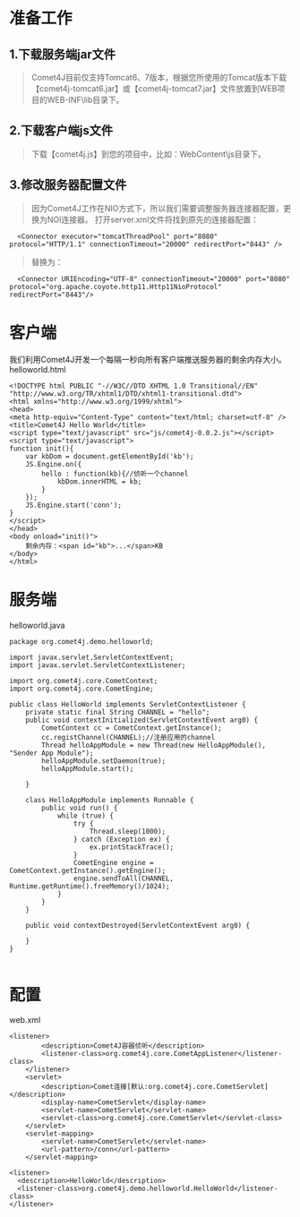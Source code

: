 

# 准备工作 #
## 1.下载服务端jar文件 ##
> Comet4J目前仅支持Tomcat6、7版本，根据您所使用的Tomcat版本下载【comet4j-tomcat6.jar】或【comet4j-tomcat7.jar】文件放置到WEB项目的WEB-INF\lib目录下。
## 2.下载客户端js文件 ##
> 下载【comet4j.js】到您的项目中，比如：WebContent\js目录下。
## 3.修改服务器配置文件 ##
> 因为Comet4J工作在NIO方式下，所以我们需要调整服务器连接器配置，更换为NOI连接器。
> 打开server.xml文件将找到原先的连接器配置：
```
  <Connector executor="tomcatThreadPool" port="8080" protocol="HTTP/1.1" connectionTimeout="20000" redirectPort="8443" />
```
> 替换为：
```
  <Connector URIEncoding="UTF-8" connectionTimeout="20000" port="8080" protocol="org.apache.coyote.http11.Http11NioProtocol" redirectPort="8443"/>
```

# 客户端 #
我们利用Comet4J开发一个每隔一秒向所有客户端推送服务器的剩余内存大小。
helloworld.html
```
<!DOCTYPE html PUBLIC "-//W3C//DTD XHTML 1.0 Transitional//EN" "http://www.w3.org/TR/xhtml1/DTD/xhtml1-transitional.dtd">
<html xmlns="http://www.w3.org/1999/xhtml">
<head>
<meta http-equiv="Content-Type" content="text/html; charset=utf-8" />
<title>Comet4J Hello World</title>
<script type="text/javascript" src="js/comet4j-0.0.2.js"></script>
<script type="text/javascript">
function init(){
	var kbDom = document.getElementById('kb');
	JS.Engine.on({
		hello : function(kb){//侦听一个channel
			kbDom.innerHTML = kb;
		}
	});
	JS.Engine.start('conn');
}
</script>
</head>
<body onload="init()">
	剩余内存：<span id="kb">...</span>KB
</body>
</html>
```
# 服务端 #
helloworld.java
```
package org.comet4j.demo.helloworld;

import javax.servlet.ServletContextEvent;
import javax.servlet.ServletContextListener;

import org.comet4j.core.CometContext;
import org.comet4j.core.CometEngine;

public class HelloWorld implements ServletContextListener {
	private static final String CHANNEL = "hello";
	public void contextInitialized(ServletContextEvent arg0) {
		CometContext cc = CometContext.getInstance();
		cc.registChannel(CHANNEL);//注册应用的channel
		Thread helloAppModule = new Thread(new HelloAppModule(), "Sender App Module");
		helloAppModule.setDaemon(true);
		helloAppModule.start();

	}

	class HelloAppModule implements Runnable {
		public void run() {
			while (true) {
				try {
					Thread.sleep(1000);
				} catch (Exception ex) {
					ex.printStackTrace();
				}
				CometEngine engine = CometContext.getInstance().getEngine();
				engine.sendToAll(CHANNEL, Runtime.getRuntime().freeMemory()/1024);
			}
		}
	}

	public void contextDestroyed(ServletContextEvent arg0) {

	}
}


```
# 配置 #
web.xml

```
<listener>
		<description>Comet4J容器侦听</description>
		<listener-class>org.comet4j.core.CometAppListener</listener-class>
	</listener>
	<servlet>
		<description>Comet连接[默认:org.comet4j.core.CometServlet]</description>
		<display-name>CometServlet</display-name>
		<servlet-name>CometServlet</servlet-name>
		<servlet-class>org.comet4j.core.CometServlet</servlet-class>
	</servlet>
	<servlet-mapping>
		<servlet-name>CometServlet</servlet-name>
		<url-pattern>/conn</url-pattern>
	</servlet-mapping>

<listener>
  <description>HelloWorld</description>
  <listener-class>org.comet4j.demo.helloworld.HelloWorld</listener-class>
</listener>
```
